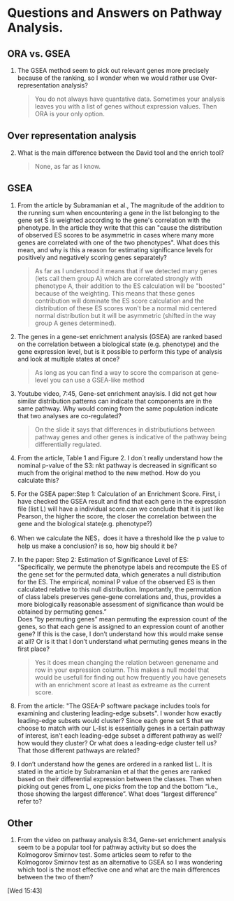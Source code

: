 # Questions and Answers on Pathway Analysis.


## ORA vs. GSEA
1. The GSEA method seem to pick out relevant genes more precisely because of the ranking, so I wonder when we would rather use Over-representation analysis?
   > You do not always have quantative data. Sometimes your analysis leaves you with a list of genes without expression values. Then ORA is your only option.



## Over representation analysis
2. What is the main difference between the David tool and the enrich tool?
   > None, as far as I know.

## GSEA

1. From the article by Subramanian et al., The magnitude of the addition to the running sum when encountering a gene in the list belonging to the gene set S is weighted according to the gene's correlation with the phenotype. In the article they write that this can "cause the distribution of observed ES scores to be asymmetric in cases where many more genes are correlated with one of the two phenotypes". What does this mean, and why is this a reason for estimating significance levels for positively and negatively scoring genes separately?
   > As far as I understood it means that if we detected many genes (lets call them group A) which are correlated strongly with phenotype A, their addition to the ES calculation will be "boosted" because of the weighting. This means that these genes contribution will dominate the ES score calculation and the distribution of these ES scores won't be a normal mid centered normal distribution but it will be asymmetric (shifted in the way group A genes determined).

1. The genes in a gene-set enrichment analysis (GSEA) are ranked based on the correlation between a biological state (e.g. phenotype) and the gene expression level, but is it possible to perform this type of analysis and look at multiple states at once?
   > As long as you can find a way to score the comparison at gene-level you can use a GSEA-like method

3. Youtube video, 7:45, Gene-set enrichment anaylsis. I did not get how similar distribution patterns can indicate that components are in the same pathway. Why would coming from the same population indicate that two analyses are co-regulated?
   > On the slide it says that differences in distributiutions between pathway genes and other genes is indicative of the pathway being differentially regulated. 

4. From the article, Table 1 and Figure 2. I don´t really understand how the nominal p-value of the S3: nkt pathway is decreased in significant so much from the original method to the new method. How do you calculate this?

5. For the GSEA paper:Step 1: Calculation of an Enrichment Score. First, i have checked the GSEA result and find that each gene in the expression file (list L) will have a individual score.can we conclude that it is just like Pearson, the higher the score, the closer the correlation between the gene and the biological state(e.g. phenotype?) 

6. When we calculate the NES，does it have a threshold like the p value to help us make a conclusion? is so, how big should it be?

7. In the paper: Step 2: Estimation of Significance Level of ES: “Specifically, we permute the phenotype labels and recompute the ES of the gene set for the permuted data, which generates a null distribution for the ES. The empirical, nominal P value of the observed ES is then calculated relative to this null distribution. Importantly, the permutation of class labels preserves gene-gene correlations and, thus, provides a more biologically reasonable assessment of significance than would be obtained by permuting genes.”  
   Does “by permuting genes” mean permuting the expression count of the genes, so that each gene is assigned to an expression count of another gene? If this is the case, I don’t understand how this would make sense at all? Or is it that I don’t understand what permuting genes means in the first place?
   > Yes it does mean changing the relation between genename and row in your expression column. This makes a null model that would be usefull for finding out how frequently you have genesets with an enrichment score at least as extreame as the current score.

1. From the article: "The GSEA-P software package includes tools for examining and clustering leading-edge subsets". I wonder how exactly leading-edge subsets would cluster? Since each gene set S that we choose to match with our L-list is essentially genes in a certain pathway of interest, isn't each leading-edge subset a different pathway as well? how would they cluster? Or what does a leading-edge cluster tell us? That those different pathways are related? 

1. I don’t understand how the genes are ordered in a ranked list L. It is stated in the article by Subramanian et al that the genes are ranked based on their differential expression between the classes. Then when picking out genes from L, one picks from the top and the bottom “i.e., those showing the largest difference”. What does “largest difference” refer to?
## Other 
1. From the video on pathway analysis 8:34, Gene-set enrichment analysis seem to be a popular tool for pathway activity but so does the Kolmogorov Smirnov test. Some articles seem to refer to the Kolmogorov Smirnov test as an alternative to GSEA so I was wondering which tool is the most effective one and what are the main differences between the two of them?


[Wed 15:43]
